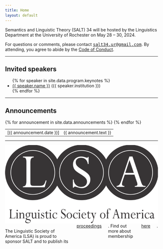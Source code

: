 ```yaml
---
title: Home
layout: default
---
```


Semantics and Linguistic Theory (SALT) 34 will be hosted by the Linguistics Department at the University of Rochester on May 28 &ndash; 30, 2024.

For questions or comments, please contact <span style="font-family: monospace">[salt34.ur@gmail.com](mailto:salt34.ur@gmail.com)</span>. By attending, you agree to abide by the [Code of Conduct](code-of-conduct/).

<hr/>

## Invited speakers

<ul id="speakers">
  {% for speaker in site.data.program.keynotes %}
  <li>
    <a href="{{ speaker.website }}">{{ speaker.name }}</a> ({{ speaker.institution }})
  </li>
  {% endfor %}
</ul>

<hr/>

## Announcements

<table class="announce">
  <tbody>
    {% for announcement in site.data.announcements %}
    <tr>
      <td class="time">
        [{{ announcement.date }}]
      </td>
      <td>
        {{ announcement.text }}
      </td>
    </tr>
    {% endfor %}
  </tbody>
</table>
<!-- <hr style="border-style: dashed; border-color: #eae9e6"> -->

<hr/>

<div class="row">
  <div class="three columns" style="text-align: center;">
    <img id="lsa-logo" alt="LSA" src="images/lsa-logo.svg"/>
  </div>
  <div class="nine columns">
    <br/>
    The Linguistic Society of America (LSA) is proud to sponsor SALT and to publish its <a href="https://journals.linguisticsociety.org/proceedings/index.php/SALT">proceedings</a>. Find out more about membership <a href="https://www.linguisticsociety.org/join">here</a>.
  </div>
</div>